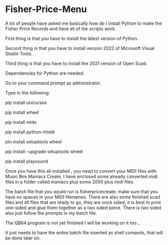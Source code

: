 # Fisher-Price-Menu

A lot of people have asked me basically how do I install Python to make the Fisher Price Records and have all of the scripts work.

First thing is that you have to install the latest version of Python.

Second thing is that you have to install version 2022 of Microsoft Visual Studio Tools.

Third thing is that you have to install the 2021 version of Open Scad.

Dependencies for Python are needed.

Go to your command prompt as administrator.

Type in the following:

pip install unicurses

pip install wheel

pip install mido

pip install python-rtmidi

pin install setuptools wheel

pip install –upgrade setuptools wheel

pip install playsound

Once you have this all installed , you need to convert your MIDI files with Music Box Maniacs Create, I have enclosed some already
converted midi files in a folder called maniacs plus some 2000 plus midi files.

The batch file that you would run is fisherpricecreate, make sure that you have no spaces in your MIDI filenames.
There are also some finished scad files and stl files that are ready to go, they are once sided, it is best to print
one-sided and glue them together as a two sided piece. There is two sided also just follow the prompts in my batch file.

The QB64 program is not yet finished I will be working on it too...

It just needs to have the entire batch file inserted as shell comands, that will be done later on.




